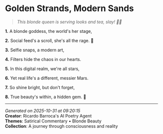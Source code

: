 # Golden Strands, Modern Sands

> *This blonde queen is serving looks and tea, slay! 💄👑*

**1.** A blonde goddess, the world's her stage,


**2.** Social feed's a scroll, she's all the rage. 🌟


**3.** Selfie snaps, a modern art,


**4.** Filters hide the chaos in our hearts.


**5.** In this digital realm, we're all stars,


**6.** Yet real life's a different, messier Mars.


**7.** So shine bright, but don't forget,


**8.** True beauty's within, a hidden gem. 💎



---

*Generated on 2025-10-31 at 09:20:15*  
**Creator**: Ricardo Barroca's AI Poetry Agent  
**Themes**: Satirical Commentary • Blonde Beauty  
**Collection**: A journey through consciousness and reality